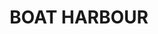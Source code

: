 ---
facts:
- Boat Harbour is a small coastal village located in the Mid North Coast region of
  New South Wales, Australia.
- It is situated approximately 30 kilometres northeast of Taree and 380 kilometres
  north of Sydney.
- The suburb is known for its pristine beaches, calm waters, and relaxed atmosphere.
- Boat Harbour Beach is patrolled during the summer months and offers safe swimming
  conditions for families.
- The area is popular for fishing, boating, and other water sports.
- Boat Harbour is surrounded by natural bushland, providing opportunities for bushwalking
  and birdwatching.
- The village has a small selection of shops, cafes, and accommodation options.
- The nearby town of Forster-Tuncurry offers a wider range of services and amenities.
- Boat Harbour is a popular holiday destination for both domestic and international
  tourists.
- The climate in Boat Harbour is subtropical, with warm summers and mild winters.
historical_events: []
lastmod: '2025-04-08T16:20:19+00:00'
latitude: -28.38059
layout: suburb
longitude: 153.31648
notable_people: []
postcode: '2484'
state: NSW
title: BOAT HARBOUR
tourist_locations:
- name: Wallis Lake
- name: The Coastal Walk
- name: Elizabeth Beach
- name: Blueys Beach
- name: Boomerang Beach
- name: Seal Rocks
- name: Myall Lakes National Park
  url: https://www.nationalparks.nsw.gov.au/visit-a-park/parks/myall-lakes-national-park
- name: Forster-Tuncurry
- name: Pacific Palms
url: /nsw/boat-harbour/
---